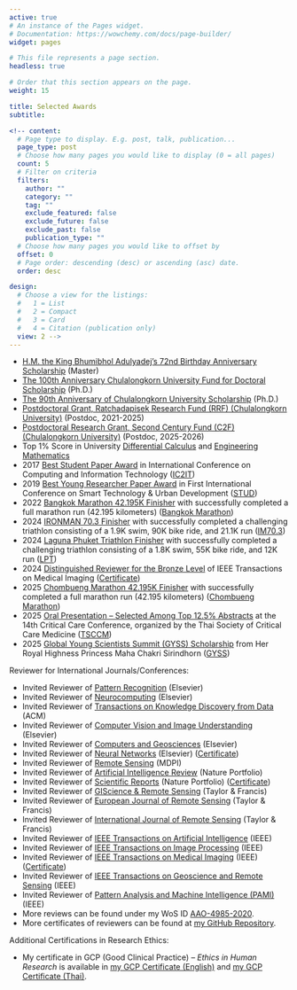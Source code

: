 ```yaml
---
active: true
# An instance of the Pages widget.
# Documentation: https://wowchemy.com/docs/page-builder/
widget: pages

# This file represents a page section.
headless: true

# Order that this section appears on the page.
weight: 15

title: Selected Awards
subtitle:

<!-- content:
  # Page type to display. E.g. post, talk, publication...
  page_type: post
  # Choose how many pages you would like to display (0 = all pages)
  count: 5
  # Filter on criteria
  filters:
    author: ""
    category: ""
    tag: ""
    exclude_featured: false
    exclude_future: false
    exclude_past: false
    publication_type: ""
  # Choose how many pages you would like to offset by
  offset: 0
  # Page order: descending (desc) or ascending (asc) date.
  order: desc

design:
  # Choose a view for the listings:
  #   1 = List
  #   2 = Compact
  #   3 = Card
  #   4 = Citation (publication only)
  view: 2 -->
---
```

- [H.M. the King Bhumibhol Adulyadej’s 72nd Birthday Anniversary Scholarship](https://kaopanboonyuen.github.io/files/scholarship/panboonyuen_72nd_anniversary_of_HM_King_Bhumibol_scholarship_v2.jpg) (Master)
- [The 100th Anniversary Chulalongkorn University Fund for Doctoral Scholarship](https://kaopanboonyuen.github.io/files/scholarship/Recipient_100years_2_2560.pdf) (Ph.D.)
- [The 90th Anniversary of Chulalongkorn University Scholarship](https://kaopanboonyuen.github.io/files/scholarship/Recipient_90yearsfund_2_2563.pdf) (Ph.D.)
- [Postdoctoral Grant, Ratchadapisek Research Fund (RRF) (Chulalongkorn University)](https://kaopanboonyuen.github.io/files/postdoc/Recipient_Posdoc_6_65.pdf) (Postdoc, 2021-2025)
- [Postdoctoral Research Grant, Second Century Fund (C2F) (Chulalongkorn University)](https://kaopanboonyuen.github.io/files/scholarship/Website_Announcement_Postdoc_May_2025.pdf) (Postdoc, 2025-2026)
- Top 1% Score in University [Differential Calculus](https://en.wikipedia.org/wiki/Differential_calculus) and [Engineering Mathematics](https://en.wikipedia.org/wiki/Engineering_mathematics)
- 2017 [Best Student Paper Award](https://link.springer.com/chapter/10.1007/978-3-319-60663-7_18) in International Conference on Computing and Information Technology ([IC2IT](https://link.springer.com/conference/ic2it))
- 2019 [Best Young Researcher Paper Award](https://kaopanboonyuen.github.io/quality-of-life-ai-transportation/) in First International Conference on Smart Technology & Urban Development ([STUD](https://ieeexplore.ieee.org/document/9018796))
- 2022 [Bangkok Marathon 42.195K Finisher](https://kaopanboonyuen.github.io/files/BKK_MARATHON_42KM/Kao_42K_BKKMARATHON_Finisher_01.png) with successfully completed a full marathon run (42.195 kilometers) ([Bangkok Marathon](https://www.bkkmarathon.com))
- 2024 [IRONMAN 70.3 Finisher](https://kaopanboonyuen.github.io/files/IRONMAN703/Kao_IRONMAN2024_Finisher_01.png) with successfully completed a challenging triathlon consisting of a 1.9K swim, 90K bike ride, and 21.1K run ([IM70.3](https://www.ironman.com/races))
- 2024 [Laguna Phuket Triathlon Finisher](https://kaopanboonyuen.github.io/files/Laguna_Phuket_Triathlon/Panboonyuen_RaceCertificate_LAGUNA_PHUKHET_TRI_2024.png) with successfully completed a challenging triathlon consisting of a 1.8K swim, 55K bike ride, and 12K run ([LPT](https://www.lagunaphukettri.com/lpt-individual/))
- 2024 [Distinguished Reviewer for the Bronze Level](https://ieeexplore.ieee.org/xpl/RecentIssue.jsp?punumber=42) of IEEE Transactions on Medical Imaging ([Certificate](https://kaopanboonyuen.github.io/files/certificate/IEEE_Transactions_on_Medical_Imaging_Distinguished_Reviewer_Certificate_2024.pdf))
- 2025 [Chombueng Marathon 42.195K Finisher](https://kaopanboonyuen.github.io/files/CBM2025_MARATHON_42KM/KAO_CBM2025_CERT.png) with successfully completed a full marathon run (42.195 kilometers) ([Chombueng Marathon](https://www.runningconnect.com/event/CBM2025))
- 2025 [Oral Presentation – Selected Among Top 12.5% Abstracts](https://kaopanboonyuen.github.io/blog/2025-07-17-cuicu-customizing-unsupervised-instruction-finetuned-language-models/) at the 14th Critical Care Conference, organized by the Thai Society of Critical Care Medicine ([TSCCM](https://www.tsccm2025.com/home.php))
- 2025 [Global Young Scientists Summit (GYSS) Scholarship](https://kaopanboonyuen.github.io/blog/2025-01-11-where-science-meets-inspiration/) from Her Royal Highness Princess Maha Chakri Sirindhorn ([GYSS](https://kaopanboonyuen.github.io/files/GYSS/panboonyuen_GYSS2025_announcement_EN.pdf))

Reviewer for International Journals/Conferences:

- Invited Reviewer of [Pattern Recognition](https://kaopanboonyuen.github.io/files/certificate/2025/Certificate_PR_Recognised.pdf) (Elsevier)
- Invited Reviewer of [Neurocomputing](https://kaopanboonyuen.github.io/files/certificate/2025/Certificate_NEUCOM_Recognised.pdf) (Elsevier)
- Invited Reviewer of [Transactions on Knowledge Discovery from Data](https://dl.acm.org/journal/tkdd) (ACM)
- Invited Reviewer of [Computer Vision and Image Understanding](https://kaopanboonyuen.github.io/files/certificate/2025/Certificate_YCVIU_Recognised.pdf) (Elsevier)
- Invited Reviewer of [Computers and Geosciences](https://www.journals.elsevier.com/computers-and-geosciences) (Elsevier)
- Invited Reviewer of [Neural Networks](https://kaopanboonyuen.github.io/files/certificate/2025/Certificate_NN_Recognised.pdf) (Elsevier) ([Certificate](https://kaopanboonyuen.github.io/files/certificate/2025/Certificate_NN_Recognised.pdf))
- Invited Reviewer of [Remote Sensing](https://www.mdpi.com/journal/remotesensing) (MDPI)
- Invited Reviewer of [Artificial Intelligence Review](https://kaopanboonyuen.github.io/files/certificate/2025/Reviewer_Certificate_03_March_2025.pdf) (Nature Portfolio)
- Invited Reviewer of [Scientific Reports](https://www.nature.com/srep/) (Nature Portfolio) ([Certificate](https://kaopanboonyuen.github.io/files/certificate/2025/Reviewer_Certificate_25_June_2025_SR.pdf))
- Invited Reviewer of [GIScience & Remote Sensing](https://www.tandfonline.com/toc/tgis20/current) (Taylor & Francis)
- Invited Reviewer of [European Journal of Remote Sensing](https://www.tandfonline.com/journals/tejr20) (Taylor & Francis)
- Invited Reviewer of [International Journal of Remote Sensing](https://www.tandfonline.com/journals/tres20) (Taylor & Francis)
- Invited Reviewer of [IEEE Transactions on Artificial Intelligence](https://cis.ieee.org/publications/ieee-transactions-on-artificial-intelligence) (IEEE)
- Invited Reviewer of [IEEE Transactions on Image Processing](https://ieeexplore.ieee.org/xpl/RecentIssue.jsp?punumber=83) (IEEE)
- Invited Reviewer of [IEEE Transactions on Medical Imaging](https://www.embs.org/tmi/) (IEEE) ([Certificate](https://kaopanboonyuen.github.io/files/certificate/IEEE_Transactions_on_Medical_Imaging_Distinguished_Reviewer_Certificate_2024.pdf))
- Invited Reviewer of [IEEE Transactions on Geoscience and Remote Sensing](https://ieeexplore.ieee.org/xpl/RecentIssue.jsp?punumber=36) (IEEE)
- Invited Reviewer of [Pattern Analysis and Machine Intelligence (PAMI)](https://ieeexplore.ieee.org/xpl/RecentIssue.jsp?punumber=34) (IEEE)
- More reviews can be found under my WoS ID [AAO-4985-2020](https://www.webofscience.com/wos/author/rid/AAO-4985-2020).
- More certificates of reviewers can be found at [my GitHub Repository](https://github.com/kaopanboonyuen/kaopanboonyuen.github.io/tree/main/files/certificate).

Additional Certifications in Research Ethics:

- My certificate in GCP (Good Clinical Practice) – *Ethics in Human Research* is available in [my GCP Certificate (English)](https://kaopanboonyuen.github.io/files/certificate/GCP/panboonyuen_GCP_certificate_2027.pdf) and [my GCP Certificate (Thai)](https://kaopanboonyuen.github.io/files/certificate/GCP/panboonyuen_GCP_certificate_2027_Thai.pdf).